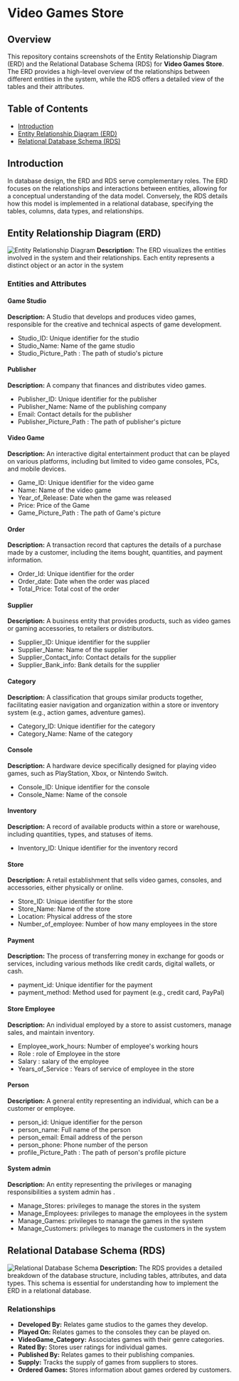 # Video Games Store

## Overview
This repository contains screenshots of the Entity Relationship Diagram (ERD) and the Relational Database Schema (RDS) for **Video Games Store**. The ERD provides a high-level overview of the relationships between different entities in the system, while the RDS offers a detailed view of the tables and their attributes.

## Table of Contents
- [Introduction](#introduction)
- [Entity Relationship Diagram (ERD)](#entity-relationship-diagram-erd)
- [Relational Database Schema (RDS)](#relational-database-schema-rds)

## Introduction
In database design, the ERD and RDS serve complementary roles. The ERD focuses on the relationships and interactions between entities, allowing for a conceptual understanding of the data model. Conversely, the RDS details how this model is implemented in a relational database, specifying the tables, columns, data types, and relationships.

## Entity Relationship Diagram (ERD)
![Entity Relationship Diagram](Team5_FusionTech_ERD.svg)
**Description:** The ERD visualizes the entities involved in the system and their relationships. Each entity represents a distinct object or an actor in the system 

### Entities and Attributes

#### Game Studio
**Description:** A Studio that develops and produces video games, responsible for the creative and technical aspects of game development.
- Studio_ID: Unique identifier for the studio
- Studio_Name: Name of the game studio
- Studio_Picture_Path : The path of studio's picture 

#### Publisher
**Description:** A company that finances and distributes video games.
- Publisher_ID: Unique identifier for the publisher
- Publisher_Name: Name of the publishing company
- Email: Contact details for the publisher
- Publisher_Picture_Path : The path of publisher's picture 

#### Video Game
**Description:** An interactive digital entertainment product that can be played on various platforms, including but limited to video game consoles, PCs, and mobile devices.
- Game_ID: Unique identifier for the video game
- Name: Name of the video game
- Year_of_Release: Date when the game was released
- Price: Price of the Game
- Game_Picture_Path : The path of Game's picture 



#### Order
**Description:** A transaction record that captures the details of a purchase made by a customer, including the items bought, quantities, and payment information.
- Order_Id: Unique identifier for the order
- Order_date: Date when the order was placed
- Total_Price: Total cost of the order



#### Supplier
**Description:** A business entity that provides products, such as video games or gaming accessories, to retailers or distributors.
- Supplier_ID: Unique identifier for the supplier
- Supplier_Name: Name of the supplier
- Supplier_Contact_info: Contact details for the supplier
- Supplier_Bank_info: Bank details for the supplier

#### Category
**Description:** A classification that groups similar products together, facilitating easier navigation and organization within a store or inventory system (e.g., action games, adventure games).
- Category_ID: Unique identifier for the category
- Category_Name: Name of the category

#### Console
**Description:** A hardware device specifically designed for playing video games, such as PlayStation, Xbox, or Nintendo Switch.
- Console_ID: Unique identifier for the console
- Console_Name: Name of the console


#### Inventory
**Description:** A record of available products within a store or warehouse, including quantities, types, and statuses of items.
- Inventory_ID: Unique identifier for the inventory record



#### Store
**Description:** A retail establishment that sells video games, consoles, and accessories, either physically or online.
- Store_ID: Unique identifier for the store
- Store_Name: Name of the store
- Location: Physical address of the store
- Number_of_employee: Number of how many employees in the store

#### Payment
**Description:** The process of transferring money in exchange for goods or services, including various methods like credit cards, digital wallets, or cash.
- payment_id: Unique identifier for the payment
- payment_method: Method used for payment (e.g., credit card, PayPal)


#### Store Employee
**Description:** An individual employed by a store to assist customers, manage sales, and maintain inventory.
- Employee_work_hours: Number of employee's working hours
- Role : role of Employee in the store 
- Salary : salary of the employee 
- Years_of_Service : Years of service of employee in the store 


#### Person
**Description:** A general entity representing an individual, which can be a customer or employee.
- person_id: Unique identifier for the person
- person_name: Full name of the person
- person_email: Email address of the person
- person_phone: Phone number of the person
- profile_Picture_Path : The path of person's profile picture 

#### System admin
**Description:** An entity representing the privileges or managing responsibilities a system admin has .
- Manage_Stores: privileges to manage the stores in the system  
- Manage_Employees: privileges to manage the employees in the system  
- Manage_Games: privileges to manage the games in the system  
- Manage_Customers: privileges to manage the customers in the system 


## Relational Database Schema (RDS)
![Relational Database Schema](Team5_FusionTech_RDS.svg)
**Description:** The RDS provides a detailed breakdown of the database structure, including tables, attributes, and data types. This schema is essential for understanding how to implement the ERD in a relational database.

### Relationships
- **Developed By:** Relates game studios to the games they develop.
- **Played On:** Relates games to the consoles they can be played on.
- **VideoGame_Category:** Associates games with their genre categories.
- **Rated By:** Stores user ratings for individual games.
- **Published By:** Relates games to their publishing companies.
- **Supply:** Tracks the supply of games from suppliers to stores.
- **Ordered Games:** Stores information about games ordered by customers.

